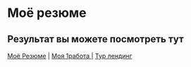 # Моё резюме

## Результат вы можете посмотреть тут

[Моё Резюме](https://marina-intesiv.github.io/resume/) | 
[Моя 1работа ](https://marina-intesiv.github.io/burgers/) | 
[Тур лендинг](https://marina-intesiv.github.io/TurAbhaz/)

